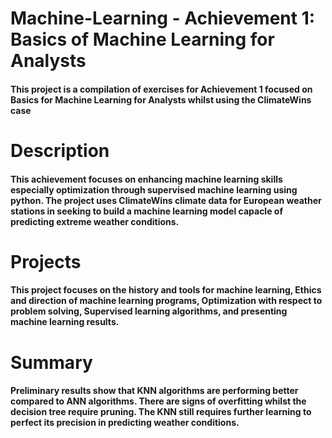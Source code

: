 # Machine-Learning - Achievement 1: Basics of Machine Learning for Analysts
#### This project is a compilation of exercises for Achievement 1 focused on Basics for Machine Learning for Analysts whilst using the ClimateWins case

# Description
#### This achievement focuses on enhancing machine learning skills especially optimization through supervised machine learning using python. The project uses ClimateWins climate data for European weather stations in seeking to build a machine learning model capacle of predicting extreme weather conditions.

# Projects
#### This project focuses on the history and tools for machine learning, Ethics and direction of machine learning programs, Optimization with respect to problem solving, Supervised learning algorithms, and presenting machine learning results.

# Summary
#### Preliminary results show that KNN algorithms are performing better compared to ANN algorithms. There are signs of overfitting whilst the decision tree require pruning. The KNN still requires further learning to perfect its precision in predicting weather conditions.
